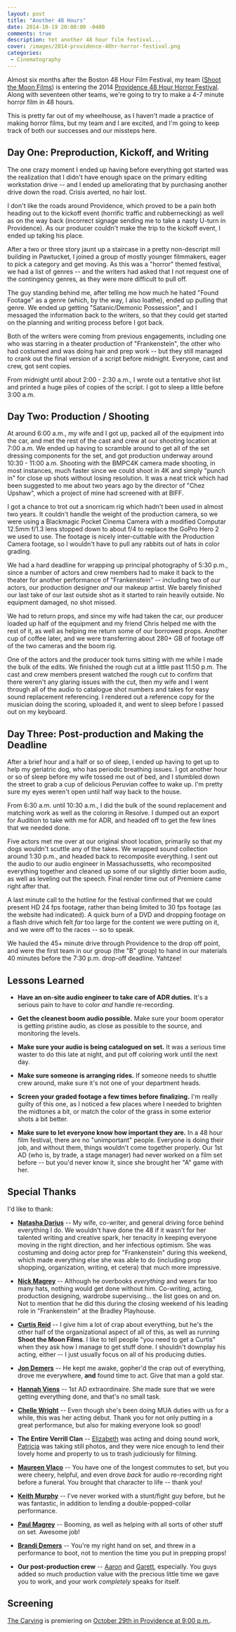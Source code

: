 ```yaml
---
layout: post
title: "Another 48 Hours"
date: 2014-10-19 20:00:00 -0400
comments: true
description: Yet another 48 hour film festival...
cover: /images/2014-providence-48hr-horror-festival.png
categories: 
 - Cinematography
---
```


Almost six months after the Boston 48 Hour Film Festival, my team
([Shoot the Moon Films](http://www.shootthemoonfilms.com/)) is entering the
2014 [Providence 48 Hour Horror Festival](http://www.48hourfilm.com/providence/horror/2014/). Along
with seventeen other teams, we're going to try to make a 4-7 minute
horror film in 48 hours.

This is pretty far out of my wheelhouse, as I haven't made a practice of
making horror films, but my team and I are excited, and I'm going to keep
track of both our successes and our missteps here.

<!-- more -->

## Day One: Preproduction, Kickoff, and Writing

The one crazy moment I ended up having before everything got started was
the realization that I didn't have enough space on the primary editing
workstation drive -- and I ended up ameliorating that by purchasing another
drive down the road. Crisis averted, no hair lost.

I don't like the roads around Providence, which proved to be a pain both
heading out to the kickoff event (horrific traffic and rubbernecking) as well
as on the way back (incorrect signage sending me to take a nasty U-turn in
Providence). As our producer couldn't make the trip to the kickoff event,
I ended up taking his place.

After a two or three story jaunt up a staircase in a pretty non-descript
mill building in Pawtucket, I joined a group of mostly younger filmmakers,
eager to pick a category and get moving. As this was a "horror" themed
festival, we had a list of genres -- and the writers had asked that I not
request one of the contingency genres, as they were more difficult to pull
off.

The guy standing behind me, after telling me how much he hated "Found Footage"
as a genre (which, by the way, I also loathe), ended up pulling that genre.
We ended up getting "Satanic/Demonic Possession", and I messaged the
information back to the writers, so that they could get started on the
planning and writing process before I got back.

Both of the writers were coming from previous engagements, including one
who was starring in a theater production of "Frankenstein", the other who
had costumed and was doing hair and prep work -- but they still
managed to crank out the final version of a script before midnight. Everyone,
cast and crew, got sent copies.

From midnight until about 2:00 - 2:30 a.m., I wrote out a tentative shot list
and printed a huge piles of copies of the script. I got to sleep a little
before 3:00 a.m.

## Day Two: Production / Shooting

At around 6:00 a.m., my wife and I got up, packed all of the equipment into
the car, and met the rest of the cast and crew at our shooting location at
7:00 a.m. We ended up having to scramble around to get all of the set
dressing components for the set, and got production underway around 10:30 -
11:00 a.m. Shooting with the BMPC4K camera made shooting, in most instances,
much faster since we could shoot in 4K and simply "punch in" for close up
shots without losing resolution. It was a neat trick which had been suggested
to me about two years ago by the director of "Chez Upshaw", which a project
of mine had screened with at BIFF.

I got a chance to trot out a snorricam rig which hadn't been used in almost
two years. It couldn't handle the weight of the production camera, so we
were using a Blackmagic Pocket Cinema Camera with a modified Computar 12.5mm
f/1.3 lens stopped down to about f/4 to replace the GoPro Hero 2 we used to
use. The footage is nicely inter-cuttable with the Production Camera footage,
so I wouldn't have to pull any rabbits out of hats in color grading.

We had a hard deadline for wrapping up principal photography of 5:30 p.m.,
since a number of actors and crew members had to make it back to the theater
for another performance of "Frankenstein" -- including two of our actors,
our production designer *and* our makeup artist. We barely finished our last
take of our last outside shot as it started to rain heavily outside. No
equipment damaged, no shot missed.

We had to return props, and since my wife had taken the car, our producer
loaded up half of the equipment and my friend Chris helped me with the rest
of it, as well as helping me return some of our borrowed props. Another cup
of coffee later, and we were transferring about 280+ GB of footage off of the
two cameras and the boom rig.

One of the actors and the producer took turns sitting with me while I made
the bulk of the edits. We finished the rough cut at a little past 11:50 p.m.
The cast and crew members present watched the rough cut to confirm that there 
weren't any glaring issues with the cut, then my wife and I went through all
of the audio to catalogue shot numbers and takes for easy sound replacement
referencing. I rendered out a reference copy for the musician doing the
scoring, uploaded it, and went to sleep before I passed out on my keyboard.

## Day Three: Post-production and Making the Deadline

After a brief hour and a half or so of sleep, I ended up having to get up
to help my geriatric dog, who has periodic breathing issues. I got another
hour or so of sleep before my wife tossed me out of bed, and I stumbled down
the street to grab a cup of delicious Peruvian coffee to wake up. I'm pretty
sure my eyes weren't open until half way back to the house.

From 6:30 a.m. until 10:30 a.m., I did the bulk of the sound replacement and
matching work as well as the coloring in Resolve. I dumped out an export for
Audition to take with me for ADR, and headed off to get the few lines that
we needed done.

Five actors met me over at our original shoot location, primarily so that my
dogs wouldn't scuttle any of the takes. We wrapped sound collection around
1:30 p.m., and headed back to recomposite everything. I sent out the audio
to our audio engineer in Massachussetts, who recomposited everything together
and cleaned up some of our slightly dirtier boom audio, as well as leveling
out the speech. Final render time out of Premiere came right after that.

A last minute call to the hotline for the festival confirmed that we could
present HD 24 fps footage, rather than being limited to 30 fps footage (as
the website had indicated). A quick burn of a DVD and dropping footage on
a flash drive which felt *far* too large for the content we were putting on
it, and we were off to the races -- so to speak.

We hauled the 45+ minute drive through Providence to the drop off point, and
were the first team in our group (the "B" group) to hand in our materials
40 minutes before the 7:30 p.m. drop-off deadline. Yahtzee!

## Lessons Learned

 * **Have an on-site audio engineer to take care of ADR duties.** It's a
   serious pain to have to color *and* handle re-recording.

 * **Get the cleanest boom audio possible.** Make sure your boom operator is
   getting pristine audio, as close as possible to the source, and monitoring
   the levels.

 * **Make sure your audio is being catalogued on set.** It was a serious time
   waster to do this late at night, and put off coloring work until the next
   day.

 * **Make sure someone is arranging rides.** If someone needs to shuttle crew
   around, make sure it's not one of your department heads.

 * **Screen your graded footage a few times before finalizing.** I'm really
   guilty of this one, as I noticed a few places where I needed to brighten
   the midtones a bit, or match the color of the grass in some exterior shots
   a bit better.

 * **Make sure to let everyone know how important they are.** In a 48 hour
   film festival, there are no "unimportant" people. Everyone is doing their
   job, and without them, things wouldn't come together properly. Our 1st AD
   (who is, by trade, a stage manager) had never worked on a film set before
   -- but you'd never know it, since she brought her "A" game with her.

## Special Thanks

I'd like to thank:

 * **[Natasha Darius](http://www.imdb.com/name/nm5720821/)** -- My
   wife, co-writer, and general driving force behind everything I do. We
   wouldn't have done the 48 if it wasn't for her talented writing and
   creative spark, her tenacity in keeping everyone moving in the right
   direction, and her infectious optimism. She was costuming and doing
   actor prep for "Frankenstein" during this weekend, which made
   everything else she was able to do (including prop shopping,
   organization, writing, et cetera) that much more impressive.

 * **[Nick Magrey](http://www.imdb.com/name/nm3895408/)** --
   Although he overbooks *everything* and wears far too
   many hats, nothing would get done without him. Co-writing, acting,
   production designing, wardrobe supervising... the list goes on and
   on. Not to mention that he did this during the closing weekend of
   his leading role in "Frankenstein" at the Bradley Playhouse.

 * **[Curtis Reid](http://www.imdb.com/name/nm4840208/)** -- I give
   him a lot of crap about everything, but he's the other half of the
   organizational aspect of all of this, as well as running **Shoot the
   Moon Films**. I like to tell people "you need to get a Curtis" when
   they ask how I manage to get stuff done. I shouldn't downplay his
   acting, either -- I just usually focus on all of his producing duties.

 * **[Jon Demers](http://www.imdb.com/name/nm6562104/)** -- He kept me
   awake, gopher'd the crap out of everything, drove me everywhere, 
   **and** found time to act. Give that man a gold star.

 * **[Hannah Viens](http://www.imdb.com/name/nm6854892/)** -- 1st AD 
   extraordinaire. She made sure that we were getting everything done,
   and that's no small task.

 * **[Chelle Wright](http://www.imdb.com/name/nm6562109/)** -- Even
   though she's been doing MUA duties with us for a while, this was her
   acting debut. Thank you for not only putting in a great performance,
   but also for making everyone look so good!

 * **The Entire Verrill Clan** -- 
   [Elizabeth](http://www.imdb.com/name/nm5220888/) was acting and doing
   sound work, [Patricia](http://www.imdb.com/name/nm6854893/) was taking
   still photos, and they were nice enough to lend their lovely home and
   property to us to trash judiciously for filming.

 * **[Maureen Vlaco](http://www.imdb.com/name/nm4941340/)** -- You have
   one of the longest commutes to set, but you were cheery, helpful, and
   even drove *back* for audio re-recording right before a funeral. You
   brought that character to life -- thank you!

 * **[Keith Murphy](http://www.imdb.com/name/nm6854891/)** -- I've never
   worked with a stunt/fight guy before, but he was fantastic, in addition
   to lending a double-popped-collar performance.

 * **[Paul Magrey](http://www.imdb.com/name/nm6562110/)** -- Booming, as
   well as helping with all sorts of other stuff on set. Awesome job!

 * **[Brandi Demers](http://www.imdb.com/name/nm6562108/)** -- You're my
   right hand on set, and threw in a performance to boot, not to mention
   the time you put in prepping props!

 * **Our post-production crew** -- 
   [Aaron](http://www.imdb.com/name/nm6854894/) and
   [Garett](http://www.imdb.com/name/nm6476893/), especially. You guys
   added so much production value with the precious little time we gave
   you to work, and your work *completely* speaks for itself.

## Screening

[The Carving](http://www.imdb.com/title/tt4131910/) is premiering on
[October 29th in Providence at 9:00 p.m.](http://horrorpvd-b.eventbrite.com/).

